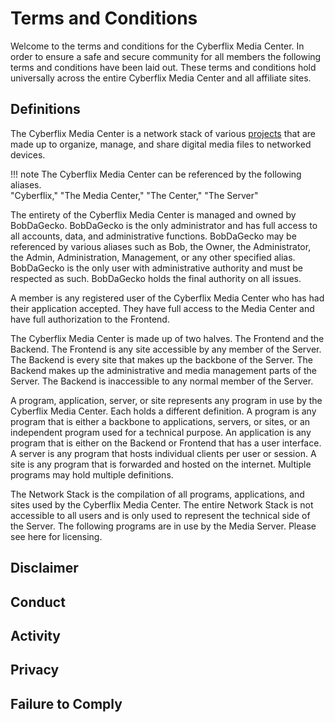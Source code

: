 # Terms and Conditions
Welcome to the terms and conditions for the Cyberflix Media Center. In order to ensure a safe and secure community for all members the following terms and conditions have been laid out. These terms and conditions hold universally across the entire Cyberflix Media Center and all affiliate sites.

## Definitions
The Cyberflix Media Center is a network stack of various [projects](https://docs.cyberflix.io/about/license/#included-projects) that are made up to organize, manage, and share digital media files to networked devices.
  
!!! note The Cyberflix Media Center can be referenced by the following aliases.  
  "Cyberflix," "The Media Center," "The Center," "The Server"

The entirety of the Cyberflix Media Center is managed and owned by BobDaGecko. BobDaGecko is the only administrator and has full access to all accounts, data, and administrative functions. BobDaGecko may be referenced by various aliases such as Bob, the Owner, the Administrator, the Admin, Administration, Management, or any other specified alias. BobDaGecko is the only user with administrative authority and must be respected as such. BobDaGecko holds the final authority on all issues.

A member is any registered user of the Cyberflix Media Center who has had their application accepted. They have full access to the Media Center and have full authorization to the Frontend.

The Cyberflix Media Center is made up of two halves. The Frontend and the Backend. The Frontend is any site accessible by any member of the Server. The Backend is every site that makes up the backbone of the Server. The Backend makes up the administrative and media management parts of the Server. The Backend is inaccessible to any normal member of the Server.

A program, application, server, or site represents any program in use by the Cyberflix Media Center. Each holds a different definition. A program is any program that is either a backbone to applications, servers, or sites, or an independent program used for a technical purpose. An application is any program that is either on the Backend or Frontend that has a user interface. A server is any program that hosts individual clients per user or session. A site is any program that is forwarded and hosted on the internet. Multiple programs may hold multiple definitions.

The Network Stack is the compilation of all programs, applications, and sites used by the Cyberflix Media Center. The entire Network Stack is not accessible to all users and is only used to represent the technical side of the Server. The following programs are in use by the Media Server. Please see here for licensing.

## Disclaimer

## Conduct

## Activity

## Privacy

## Failure to Comply
